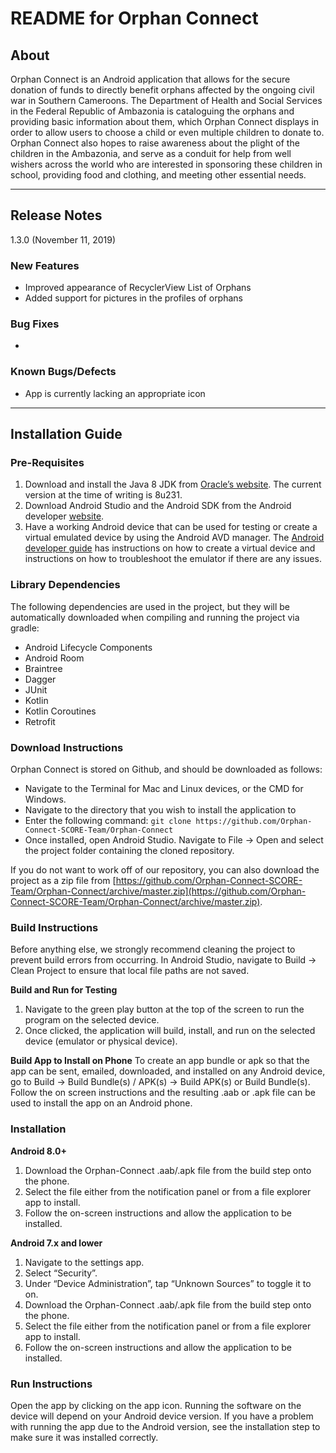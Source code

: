 # README for Orphan Connect

## About
Orphan Connect is an Android application that allows for the secure donation of funds to directly benefit orphans affected by the ongoing civil war in Southern Cameroons. The Department of Health and Social Services in the Federal Republic of Ambazonia is cataloguing the orphans and providing basic information about them, which Orphan Connect displays in order to allow users to choose a child or even multiple children to donate to. Orphan Connect also hopes to raise awareness about the plight of the children in the Ambazonia, and serve as a conduit for help from well wishers across the world who are interested in sponsoring these children in school, providing food and clothing, and meeting other essential needs.

********************************************************************************

## Release Notes
1.3.0 (November 11, 2019)
### New Features
- Improved appearance of RecyclerView List of Orphans
- Added support for pictures in the profiles of orphans


### Bug Fixes
- 

### Known Bugs/Defects
- App is currently lacking an appropriate icon

********************************************************************************

## Installation Guide

### Pre-Requisites
1. Download and install the Java 8 JDK from [Oracle’s website](https://www.oracle.com/technetwork/java/javase/downloads/index.html). The current version at the time of writing is 8u231.
2. Download Android Studio and the Android SDK from the Android developer [website](https://developer.android.com/studio/).
3. Have a working Android device that can be used for testing or create a virtual emulated device by using the Android AVD manager. The [Android developer guide](https://developer.android.com/studio/run/managing-avds) has instructions on how to create a virtual device and instructions on how to troubleshoot the emulator if there are any issues.

### Library Dependencies
The following dependencies are used in the project, but they will be automatically downloaded when compiling and running the project via gradle:
- Android Lifecycle Components
- Android Room
- Braintree
- Dagger
- JUnit
- Kotlin
- Kotlin Coroutines
- Retrofit

### Download Instructions
Orphan Connect is stored on Github, and should be downloaded as follows:
- Navigate to the Terminal for Mac and Linux devices, or the CMD for Windows.
- Navigate to the directory that you wish to install the application to
- Enter the following command: `git clone https://github.com/Orphan-Connect-SCORE-Team/Orphan-Connect`
- Once installed, open Android Studio. Navigate to File → Open and select the project folder containing the cloned repository.

If you do not want to work off of our repository, you can also download the project as a zip file from [https://github.com/Orphan-Connect-SCORE-Team/Orphan-Connect/archive/master.zip](https://github.com/Orphan-Connect-SCORE-Team/Orphan-Connect/archive/master.zip).


### Build Instructions
Before anything else, we strongly recommend cleaning the project to prevent build errors from occurring. In Android Studio, navigate to Build → Clean Project to ensure that local file paths are not saved.

__Build and Run for Testing__
1. Navigate to the green play button at the top of the screen to run the program on the selected device.
2. Once clicked, the application will build, install, and run on the selected device (emulator or physical device).

__Build App to Install on Phone__
To create an app bundle or apk so that the app can be sent, emailed, downloaded, and installed on any Android device, go to Build → Build Bundle(s) / APK(s) → Build APK(s) or Build Bundle(s). Follow the on screen instructions and the resulting .aab or .apk file can be used to install the app on an Android phone.

### Installation
__Android 8.0+__

1. Download the Orphan-Connect .aab/.apk file from the build step onto the phone.
2. Select the file either from the notification panel or from a file explorer app to install.
3. Follow the on-screen instructions and allow the application to be installed.

__Android 7.x and lower__

1. Navigate to the settings app.
2. Select “Security”.
3. Under “Device Administration”, tap “Unknown Sources” to toggle it to on.
4. Download the Orphan-Connect .aab/.apk file from the build step onto the phone.
5. Select the file either from the notification panel or from a file explorer app to install.
6. Follow the on-screen instructions and allow the application to be installed.


### Run Instructions
Open the app by clicking on the app icon. Running the software on the device will depend on your Android device version. If you have a problem with running the app due to the Android version, see the installation step to make sure it was installed correctly.
